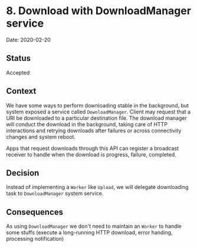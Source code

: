 # 8. Download with DownloadManager service

Date: 2020-02-20

## Status

Accepted

## Context

We have some ways to perform downloading stable in the background, but system exposed a service called `DownloadManager`. 
Client may request that a URI be downloaded to a particular destination file. The download manager will conduct the 
download in the background, taking care of HTTP interactions and retrying downloads after failures or across connectivity changes and system reboot.
 
Apps that request downloads through this API can register a broadcast receiver to handle when the download is progress, failure, completed.

## Decision

Instead of implementing a `Worker` like `Upload`, we will delegate downloading task to `DownloadManager` system service. 

## Consequences

As using `DownloadManager` we don't need to maintain an `Worker` to handle some stuffs (execute a long-running HTTP download, error handing, processing notification)
